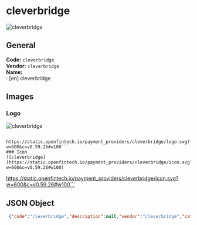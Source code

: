 # cleverbridge 
![cleverbridge](https://static.openfintech.io/payment_providers/cleverbridge/logo.svg?w=600&c=v0.59.26#w100)  
## General 
**Code:** `cleverbridge`  
**Vendor:** `cleverbridge`  
**Name:**  
:	[en] cleverbridge  
## Images 
### Logo 
![cleverbridge](https://static.openfintech.io/payment_providers/cleverbridge/logo.svg?w=600&c=v0.59.26#w100)  
```
 https://static.openfintech.io/payment_providers/cleverbridge/logo.svg?w=600&c=v0.59.26#w100```  
### Icon 
![cleverbridge](https://static.openfintech.io/payment_providers/cleverbridge/icon.svg?w=600&c=v0.59.26#w100)  
```
 https://static.openfintech.io/payment_providers/cleverbridge/icon.svg?w=600&c=v0.59.26#w100```  
## JSON Object 
```json
 {"code":"cleverbridge","description":null,"vendor":"cleverbridge","categories":null,"countries":null,"payment_method":null,"payout_method":null,"metadata":{"about_payments_code":"cleverbridge"},"name":{"en":"cleverbridge"}}```  
